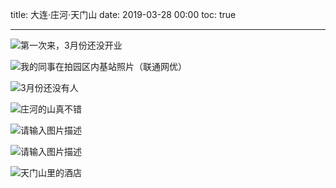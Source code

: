 title: 大连·庄河·天门山
date: 2019-03-28 00:00
toc: true

---
![第一次来，3月份还没开业][1]

![我的同事在拍园区内基站照片（联通网优）][2]

![3月份还没有人][3]

![庄河的山真不错][4]

![请输入图片描述][5]

![请输入图片描述][6]

![天门山里的酒店][7]


  [1]: https://images.shiguangping.com/wp-file/2019/03/P90327-133435-1024x768.jpg
  [2]: https://images.shiguangping.com/wp-file/2019/03/P90327-133438-1024x768.jpg
  [3]: https://images.shiguangping.com/wp-file/2019/03/P90327-133629-1024x768.jpg
  [4]: https://images.shiguangping.com/wp-file/2019/03/P90327-134420-1024x768.jpg
  [5]: https://images.shiguangping.com/wp-file/2019/03/P90327-134441-1024x768.jpg
  [6]: https://images.shiguangping.com/wp-file/2019/03/P90327-134444-1024x768.jpg
  [7]: https://images.shiguangping.com/wp-file/2019/03/P90327-141128-1024x768.jpg